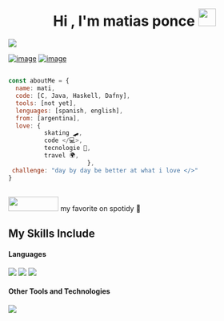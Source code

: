 <h1 align="center">Hi , I'm matias ponce <img src="https://media.giphy.com/media/hvRJCLFzcasrR4ia7z/giphy.gif" width="35"></h1>

 <a href="https://github.com/DenverCoder1/readme-typing-svg"><img src="https://readme-typing-svg.herokuapp.com?lines=im+a+Computer+Science+Student;Aspiring+Developer;&center=true&width=500&height=50"></a>

[![image](https://img.shields.io/badge/github-%23121011.svg?style=for-the-badge&logo=github&logoColor=white)](https://github.com/MatiPonceSk8)
[![image](https://img.shields.io/badge/Instagram-E4405F?style=for-the-badge&logo=instagram&logoColor=white)](https://www.instagram.com/mati.ponce___/)

## 
```javascript
const aboutMe = {
  name: mati,
  code: [C, Java, Haskell, Dafny],
  tools: [not yet],
  lenguages: [spanish, english],
  from: [argentina],
  love: {
          skating 🛹,
          code </💻>,
          tecnologie 🤖,
          travel 🌍,
                      },
 challenge: "day by day be better at what i love </>"
}
```
## 
<a href="https://open.spotify.com/intl-es/artist/0k17h0D3J5VfsdmQ1iZtE9" target="_blank"><img src="https://img.shields.io/badge/Spotify-1ED760?style=for-the-badge&logo=spotify&logoColor=white" width="100" height="29"></a> my favorite on spotidy 🤍

## My Skills Include

<h4> Languages </h4>
<span> 
  <img src="https://img.shields.io/badge/C-00599C?style=for-the-badge&logo=c&logoColor=white">
  <img src="https://img.shields.io/badge/Java-ED8B00?style=for-the-badge&logo=java&logoColor=white">
  <img src="https://img.shields.io/badge/Haskell-5e5086?style=for-the-badge&logo=haskell&logoColor=white">
  
</span>
<h4> Other Tools and Technologies </h4>
<span>
  <img src="https://img.shields.io/badge/Git-F05032?style=for-the-badge&logo=git&logoColor=white">
</span>

